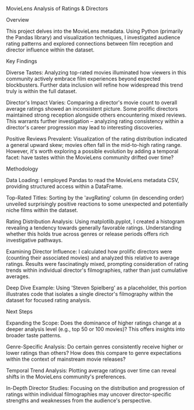 MovieLens Analysis of Ratings & Directors

Overview

This project delves into the MovieLens metadata. Using Python (primarily the Pandas library) and visualization techniques, I investigated audience rating patterns and explored connections between film reception and director influence within the dataset.

Key Findings

Diverse Tastes: Analyzing top-rated movies illuminated how viewers in this community actively embrace film experiences beyond expected blockbusters. Further data inclusion will refine how widespread this trend truly is within the full dataset.

Director's Impact Varies: Comparing a director's movie count to overall average ratings showed an inconsistent picture. Some prolific directors maintained strong reception alongside others encountering mixed reviews. This warrants further investigation – analyzing rating consistency within a director's career progression may lead to interesting discoveries.

Positive Reviews Prevalent: Visualization of the rating distribution indicated a general upward skew; movies often fall in the mid-to-high rating range. However, it's worth exploring a possible evolution by adding a temporal facet: have tastes within the MovieLens community drifted over time?

Methodology

Data Loading: I employed Pandas to read the MovieLens metadata CSV, providing structured access within a DataFrame.

Top-Rated Titles: Sorting by the 'avgRating' column (in descending order) unveiled surprisingly positive reactions to some unexpected and potentially niche films within the dataset.

Rating Distribution Analysis: Using matplotlib.pyplot, I created a histogram revealing a tendency towards generally favorable ratings. Understanding whether this holds true across genres or release periods offers rich investigative pathways.

Examining Director Influence: I calculated how prolific directors were (counting their associated movies) and analyzed this relative to average ratings. Results were fascinatingly mixed, prompting consideration of rating trends within individual director's filmographies, rather than just cumulative averages.

Deep Dive Example: Using 'Steven Spielberg' as a placeholder, this portion illustrates code that isolates a single director's filmography within the dataset for focused rating analysis.

Next Steps

Expanding the Scope: Does the dominance of higher ratings change at a deeper analysis level (e.g., top 50 or 100 movies)? This offers insights into broader taste patterns.

Genre-Specific Analysis: Do certain genres consistently receive higher or lower ratings than others? How does this compare to genre expectations within the context of mainstream movie releases?

Temporal Trend Analysis: Plotting average ratings over time can reveal shifts in the MovieLens community's preferences.

In-Depth Director Studies: Focusing on the distribution and progression of ratings within individual filmographies may uncover director-specific strengths and weaknesses from the audience's perspective.